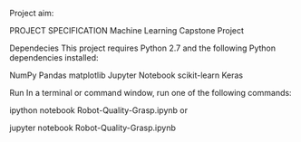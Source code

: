 Project aim:


PROJECT SPECIFICATION
Machine Learning Capstone Project

Dependecies
This project requires Python 2.7 and the following Python dependencies installed:

NumPy
Pandas
matplotlib
Jupyter Notebook
scikit-learn
Keras

Run
In a terminal or command window, run one of the following commands:

ipython notebook Robot-Quality-Grasp.ipynb
or

jupyter notebook Robot-Quality-Grasp.ipynb

